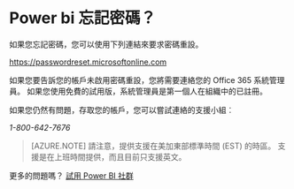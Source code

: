 <properties 
   pageTitle="Power bi 忘記密碼？"
   description="Power bi 忘記密碼？"
   services="powerbi" 
   documentationCenter="" 
   authors="guyinacube" 
   manager="mblythe" 
   backup=""
   editor=""
   tags=""
   qualityFocus="no"
   qualityDate=""/>
 
<tags
   ms.service="powerbi"
   ms.devlang="NA"
   ms.topic="article"
   ms.tgt_pltfrm="NA"
   ms.workload="powerbi"
   ms.date="10/04/2016"
   ms.author="asaxton"/>
# Power bi 忘記密碼？

如果您忘記密碼，您可以使用下列連結來要求密碼重設。

<https://passwordreset.microsoftonline.com>

如果您要告訴您的帳戶未啟用密碼重設，您將需要連絡您的 Office 365 系統管理員。 如果您使用免費的試用版，系統管理員是第一個人在組織中的已註冊。

如果您仍然有問題，存取您的帳戶，您可以嘗試連絡的支援小組︰

*1-800-642-7676*

> [AZURE.NOTE] 請注意，提供支援在美加東部標準時間 (EST) 的時區。 支援是在上班時間提供，而且目前只支援英文。

更多的問題嗎？ [試用 Power BI 社群](http://community.powerbi.com/)